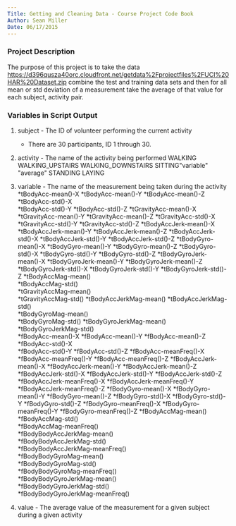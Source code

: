 ```yaml
---
Title: Getting and Cleaning Data - Course Project Code Book
Author: Sean Miller	
Date: 06/17/2015
---
```


### Project Description
The purpose of this project is to take the data https://d396qusza40orc.cloudfront.net/getdata%2Fprojectfiles%2FUCI%20HAR%20Dataset.zip combine the test and training data sets and then for all mean or std deviation of a measurement take the average of that value for each subject, activity pair.

### Variables in Script Output
1. subject - The ID of volunteer performing the current activity
	* There are 30 participants, ID 1 through 30.

2. activity - The name of the activity being performed
	WALKING
	WALKING_UPSTAIRS
	WALKING_DOWNSTAIRS
	SITTING"variable" "average"
    STANDING
    LAYING
	
3. variable - The name of the measurement being taken during the activity
	*tBodyAcc-mean()-X
	*tBodyAcc-mean()-Y
	*tBodyAcc-mean()-Z
	*tBodyAcc-std()-X               
	*tBodyAcc-std()-Y
	*tBodyAcc-std()-Z
	*tGravityAcc-mean()-X
	*tGravityAcc-mean()-Y
	*tGravityAcc-mean()-Z
	*tGravityAcc-std()-X
	*tGravityAcc-std()-Y
	*tGravityAcc-std()-Z
	*tBodyAccJerk-mean()-X
	*tBodyAccJerk-mean()-Y
	*tBodyAccJerk-mean()-Z
	*tBodyAccJerk-std()-X
	*tBodyAccJerk-std()-Y
	*tBodyAccJerk-std()-Z
	*tBodyGyro-mean()-X
	*tBodyGyro-mean()-Y
	*tBodyGyro-mean()-Z
	*tBodyGyro-std()-X
	*tBodyGyro-std()-Y
	*tBodyGyro-std()-Z
	*tBodyGyroJerk-mean()-X
	*tBodyGyroJerk-mean()-Y
	*tBodyGyroJerk-mean()-Z
	*tBodyGyroJerk-std()-X
	*tBodyGyroJerk-std()-Y
	*tBodyGyroJerk-std()-Z
	*tBodyAccMag-mean()             
	*tBodyAccMag-std()             
	*tGravityAccMag-mean()           
	*tGravityAccMag-std()
	*tBodyAccJerkMag-mean()
	*tBodyAccJerkMag-std()          
	*tBodyGyroMag-mean()             
	*tBodyGyroMag-std()
	*tBodyGyroJerkMag-mean()
	*tBodyGyroJerkMag-std()         
	*fBodyAcc-mean()-X
	*fBodyAcc-mean()-Y
	*fBodyAcc-mean()-Z
	*fBodyAcc-std()-X           
	*fBodyAcc-std()-Y
	*fBodyAcc-std()-Z
	*fBodyAcc-meanFreq()-X
	*fBodyAcc-meanFreq()-Y
	*fBodyAcc-meanFreq()-Z
	*fBodyAccJerk-mean()-X
	*fBodyAccJerk-mean()-Y
	*fBodyAccJerk-mean()-Z
	*fBodyAccJerk-std()-X
	*fBodyAccJerk-std()-Y
	*fBodyAccJerk-std()-Z
	*fBodyAccJerk-meanFreq()-X
	*fBodyAccJerk-meanFreq()-Y
	*fBodyAccJerk-meanFreq()-Z
	*fBodyGyro-mean()-X
	*fBodyGyro-mean()-Y
	*fBodyGyro-mean()-Z
	*fBodyGyro-std()-X
	*fBodyGyro-std()-Y
	*fBodyGyro-std()-Z
	*fBodyGyro-meanFreq()-X
	*fBodyGyro-meanFreq()-Y
	*fBodyGyro-meanFreq()-Z
	*fBodyAccMag-mean()             
	*fBodyAccMag-std()               
	*fBodyAccMag-meanFreq()          
	*fBodyBodyAccJerkMag-mean()      
	*fBodyBodyAccJerkMag-std()      
	*fBodyBodyAccJerkMag-meanFreq()  
	*fBodyBodyGyroMag-mean()         
	*fBodyBodyGyroMag-std()          
	*fBodyBodyGyroMag-meanFreq()    
	*fBodyBodyGyroJerkMag-mean()     
	*fBodyBodyGyroJerkMag-std()      
	*fBodyBodyGyroJerkMag-meanFreq()
	
4. value - The average value of the measurement for a given subject during a given activity